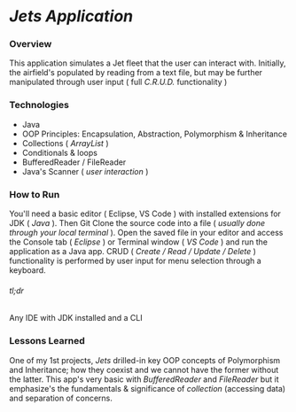 # _Jets Application_

### Overview
This application simulates a Jet fleet that the user can interact with. Initially, the airfield's populated by reading from a text file, but may be further manipulated through user input ( full _C.R.U.D._ functionality )

### Technologies
* Java
* OOP Principles: Encapsulation, Abstraction, Polymorphism & Inheritance
* Collections ( _ArrayList_ )
* Conditionals & loops
* BufferedReader / FileReader
* Java's Scanner ( _user interaction_ )

### How to Run
You'll need a basic editor ( Eclipse, VS Code ) with installed extensions for JDK ( _Java_ ). Then Git Clone the source code into a file ( _usually done through your local terminal_ ). Open the saved file in your editor and access the Console tab ( _Eclipse_ ) or Terminal window ( _VS Code_ ) and run the application as a Java app. CRUD ( _Create / Read / Update / Delete_ ) functionality is performed by user input for menu selection through a keyboard.
###### tl;dr
Any IDE with JDK installed and a CLI

### Lessons Learned
One of my 1st projects, _Jets_ drilled-in key OOP concepts of Polymorphism and Inheritance; how they coexist and we cannot have the former without the latter. This app's very basic with _BufferedReader_ and _FileReader_ but it emphasize's the fundamentals & significance of _collection_ (accessing data) and separation of concerns.
